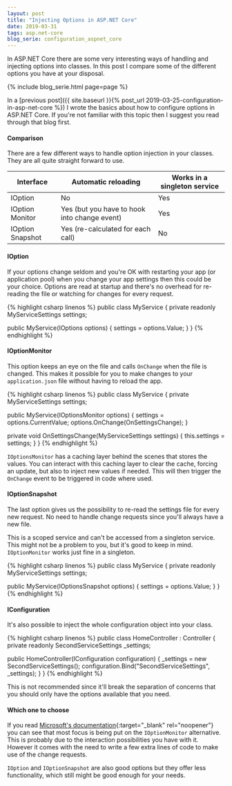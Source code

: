 ```yaml
---
layout: post
title: "Injecting Options in ASP.NET Core"
date: 2019-03-31
tags: asp.net-core
blog_serie: configuration_aspnet_core
---
```

 
<p class="intro"><span class="dropcap">I</span>n ASP.NET Core there are some very interesting ways of handling and injecting options into classes. In this post I compare some of the different options you have at your disposal.</p>

{%
  include blog_serie.html
  page=page
%}

In a [previous post]({{ site.baseurl }}{% post_url 2019-03-25-configuration-in-asp-net-core %}) I wrote the basics about how to configure options in ASP.NET Core. If you're not familiar with this topic then I suggest you read through that blog first.

#### Comparison

There are a few different ways to handle option injection in your classes. They are all quite straight forward to use.

Interface | Automatic reloading | Works in a singleton service
--- | --- | ---
IOption | No | Yes
IOption Monitor | Yes (but you have to hook into change event) | Yes
IOption Snapshot | Yes (re-calculated for each call) | No

#### IOption

If your options change seldom and you're OK with restarting your app (or application pool) when you change your app settings then this could be your choice. Options are read at startup and there's no overhead for re-reading the file or watching for changes for every request.

{% highlight csharp linenos %}
public class MyService
{
  private readonly MyServiceSettings settings;

  public MyService(IOptions<MyServiceSettings> options)
  {
    settings = options.Value;
  }
}
{% endhighlight %}

#### IOptionMonitor

This option keeps an eye on the file and calls <code class="code">OnChange</code> when the file is changed. This makes it possible for you to make changes to your <code class="code">application.json</code> file without having to reload the app.

{% highlight csharp linenos %}
public class MyService
{
  private MyServiceSettings settings;

  public MyService(IOptionsMonitor<MyServiceSettings> options)
  {
    settings = options.CurrentValue;
    options.OnChange(OnSettingsChange);
  }

  private void OnSettingsChange(MyServiceSettings settings)
  {
    this.settings = settings;
  }
}
{% endhighlight %}

<code class="code">IOptionsMonitor</code> has a caching layer behind the scenes that stores the values. You can interact with this caching layer to clear the cache, forcing an update, but also to inject new values if needed. This will then trigger the <code class="code">OnChange</code> event to be triggered in code where used.

#### IOptionSnapshot

The last option gives us the possibility to re-read the settings file for every new request. No need to handle change requests since you'll always have a new file.

This is a scoped service and can't be accessed from a singleton service. This might not be a problem to you, but it's good to keep in mind. <code class="code">IOptionMonitor</code> works just fine in a singleton.

{% highlight csharp linenos %}
public class MyService
{
  private readonly MyServiceSettings settings;

  public MyService(IOptionsSnapshot<MyServiceSettings> options)
  {
    settings = options.Value;
  }
}
{% endhighlight %}

#### IConfiguration

It's also possible to inject the whole configuration object into your class.

{% highlight csharp linenos %}
public class HomeController : Controller
{
  private readonly SecondServiceSettings _settings;

  public HomeController(IConfiguration configuration)
  {
    _settings = new SecondServiceSettings();
    configuration.Bind("SecondServiceSettings", _settings);
  }
}
{% endhighlight %}

This is not recommended since it'll break the separation of concerns that you should only have the options available that you need.

#### Which one to choose

If you read [Microsoft's documentation](https://docs.microsoft.com/en-gb/aspnet/core/fundamentals/configuration/options?view=aspnetcore-2.2#options-interfaces){:target="_blank" rel="noopener"} you can see that most focus is being put on the <code class="code">IOptionMonitor</code> alternative. This is probably due to the interaction possibilities you have with it. However it comes with the need to write a few extra lines of code to make use of the change requests.

<code class="code">IOption</code> and <code class="code">IOptionSnapshot</code> are also good options but they offer less functionality, which still might be good enough for your needs.
